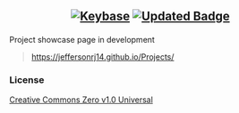 <h2 align="center">

[![Keybase](https://img.shields.io/badge/Keybase-black?style=flat&logo=keybase&logoColor=orange)](https://keybase.io/jeffersonfed/)
[![Updated Badge][UpdateBadge]][UpdateLink]

</h2>

Project showcase page in development
> https://jeffersonrj14.github.io/Projects/

### License

[Creative Commons Zero v1.0 Universal](LICENSE)


<!-- ============== -->
<!-- Links -->
<!-- ============== -->

[UpdateBadge]: https://badges.pufler.dev/updated/jeffersonfed/Projects?&label=Last%20Updated&color=blue&icon=5&pretty=false&style=flat

[UpdateLink]: https://github.com/jeffersonfed/Projects
